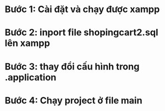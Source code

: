 ﻿# Bước 1: Cài đặt và chạy được xampp
# Bước 2: inport file shopingcart2.sql lên xampp
# Bước 3: thay đổi cấu hình trong .application
# Bước 4: Chạy project ở file main
